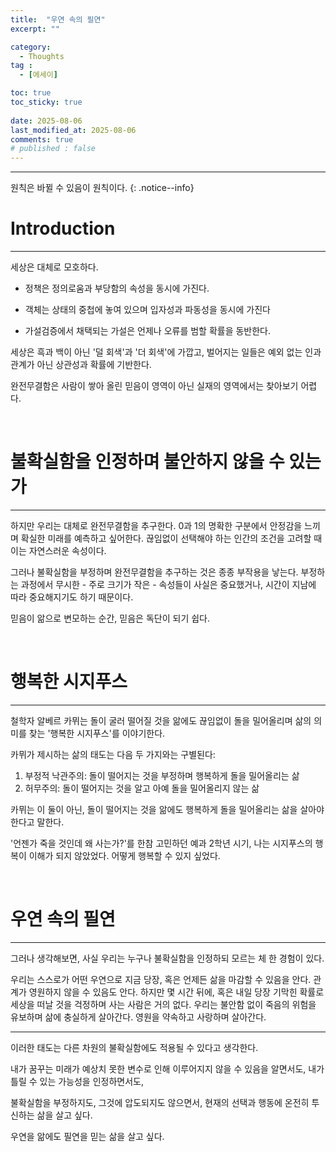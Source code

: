 ```yaml
---
title:  "우연 속의 필연" 
excerpt: ""

category:
  - Thoughts
tag :
  - [에세이]

toc: true
toc_sticky: true
 
date: 2025-08-06
last_modified_at: 2025-08-06
comments: true
# published : false
---
```


---

원칙은 바뀔 수 있음이 원칙이다.
{: .notice--info}

# Introduction
---
세상은 대체로 모호하다.

- 정책은 정의로움과 부당함의 속성을 동시에 가진다.

- 객체는 상태의 중첩에 놓여 있으며 입자성과 파동성을 동시에 가진다

- 가설검증에서 채택되는 가설은 언제나 오류를 범할 확률을 동반한다.

세상은 흑과 백이 아닌 '덜 회색'과 '더 회색'에 가깝고, 벌어지는 일들은 예외 없는 인과관계가 아닌 상관성과 확률에 기반한다. 

완전무결함은 사람이 쌓아 올린 믿음이 영역이 아닌 실재의 영역에서는 찾아보기 어렵다.


<br>

# 불확실함을 인정하며 불안하지 않을 수 있는가
---
하지만 우리는 대체로 완전무결함을 추구한다. 0과 1의 명확한 구분에서 안정감을 느끼며 확실한 미래를 예측하고 싶어한다. 끊임없이 선택해야 하는 인간의 조건을 고려할 때 이는 자연스러운 속성이다.

그러나 불확실함을 부정하며 완전무결함을 추구하는 것은 종종 부작용을 낳는다. 부정하는 과정에서 무시한 - 주로 크기가 작은 - 속성들이 사실은 중요했거나, 시간이 지남에 따라 중요해지기도 하기 때문이다. 

믿음이 앎으로 변모하는 순간, 믿음은 독단이 되기 쉽다.

<br>

# 행복한 시지푸스
---
철학자 알베르 카뮈는 돌이 굴러 떨어질 것을 앎에도 끊임없이 돌을 밀어올리며 삶의 의미를 찾는 '행복한 시지푸스'를 이야기한다.

카뮈가 제시하는 삶의 태도는 다음 두 가지와는 구별된다:

1. 부정적 낙관주의: 돌이 떨어지는 것을 부정하며 행복하게 돌을 밀어올리는 삶
2. 허무주의: 돌이 떨어지는 것을 알고 아예 돌을 밀어올리지 않는 삶

카뮈는 이 둘이 아닌, 돌이 떨어지는 것을 앎에도 행복하게 돌을 밀어올리는 삶을 살아야 한다고 말한다.

'언젠가 죽을 것인데 왜 사는가?'를 한참 고민하던 예과 2학년 시기, 나는 시지푸스의 행복이 이해가 되지 않았었다. 어떻게 행복할 수 있지 싶었다.

<br>

# 우연 속의 필연
---
그러나 생각해보면, 사실 우리는 누구나 불확실함을 인정하되 모르는 체 한 경험이 있다.


우리는 스스로가 어떤 우연으로 지금 당장, 혹은 언제든 삶을 마감할 수 있음을 안다. 관계가 영원하지 않을 수 있음도 안다. 하지만 몇 시간 뒤에, 혹은 내일 당장 기막힌 확률로 세상을 떠날 것을 걱정하며 사는 사람은 거의 없다.
우리는 불안함 없이 죽음의 위험을 유보하며 삶에 충실하게 살아간다. 영원을 약속하고 사랑하며 살아간다. 

---

이러한 태도는 다른 차원의 불확실함에도 적용될 수 있다고 생각한다.


내가 꿈꾸는 미래가 예상치 못한 변수로 인해 이루어지지 않을 수 있음을 알면서도, 내가 틀릴 수 있는 가능성을 인정하면서도, 


불확실함을 부정하지도, 그것에 압도되지도 않으면서, 현재의 선택과 행동에 온전히 투신하는 삶을 살고 싶다.


우연을 앎에도 필연을 믿는 삶을 살고 싶다.